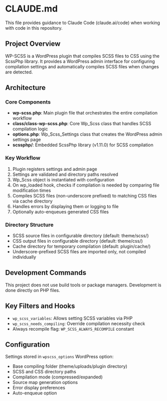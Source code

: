 # CLAUDE.md

This file provides guidance to Claude Code (claude.ai/code) when working with code in this repository.

## Project Overview

WP-SCSS is a WordPress plugin that compiles SCSS files to CSS using the ScssPhp library. It provides a WordPress admin interface for configuring compilation settings and automatically compiles SCSS files when changes are detected.

## Architecture

### Core Components

- **wp-scss.php**: Main plugin file that orchestrates the entire compilation workflow
- **class/class-wp-scss.php**: Core Wp_Scss class that handles SCSS compilation logic 
- **options.php**: Wp_Scss_Settings class that creates the WordPress admin settings page
- **scssphp/**: Embedded ScssPhp library (v1.11.0) for SCSS compilation

### Key Workflow

1. Plugin registers settings and admin page
2. Settings are validated and directory paths resolved
3. Wp_Scss object is instantiated with configuration
4. On wp_loaded hook, checks if compilation is needed by comparing file modification times
5. Compiles SCSS files (non-underscore prefixed) to matching CSS files via cache directory
6. Handles errors by displaying them or logging to file
7. Optionally auto-enqueues generated CSS files

### Directory Structure

- SCSS source files in configurable directory (default: theme/scss/)
- CSS output files in configurable directory (default: theme/css/)  
- Cache directory for temporary compilation (default: plugin/cache/)
- Underscore-prefixed SCSS files are imported only, not compiled individually

## Development Commands

This project does not use build tools or package managers. Development is done directly on PHP files.

## Key Filters and Hooks

- `wp_scss_variables`: Allows setting SCSS variables via PHP
- `wp_scss_needs_compiling`: Override compilation necessity check
- Always recompile flag: `WP_SCSS_ALWAYS_RECOMPILE` constant

## Configuration

Settings stored in `wpscss_options` WordPress option:
- Base compiling folder (theme/uploads/plugin directory)
- SCSS and CSS directory paths  
- Compilation mode (compressed/expanded)
- Source map generation options
- Error display preferences
- Auto-enqueue option
